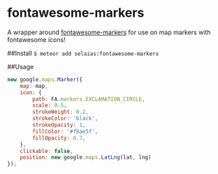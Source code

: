 fontawesome-markers
====================

A wrapper around [fontawesome-markers](https://github.com/nathan-muir/fontawesome-markers) for use on map markers with fontawesome icons!


##Install
`$ meteor add selaias:fontawesome-markers`


##Usage
```js
new google.maps.Marker({
    map: map,
    icon: {
        path: FA.markers.EXCLAMATION_CIRCLE,
        scale: 0.5,
        strokeWeight: 0.2,
        strokeColor: 'black',
        strokeOpacity: 1,
        fillColor: '#f8ae5f',
        fillOpacity: 0.7,
    },
    clickable: false,
    position: new google.maps.LatLng(lat, lng)
});
```
